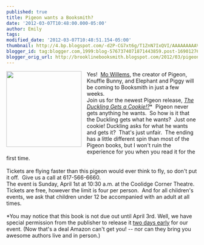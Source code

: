 ```yaml
---
published: true
title: Pigeon wants a Booksmith?
date: '2012-03-07T10:48:00.000-05:00'
author: Emily
tags: 
modified_date: '2012-03-07T10:48:51.154-05:00'
thumbnail: http://4.bp.blogspot.com/-d2P-CG7xt6g/T1ZnN7IxQVI/AAAAAAAAAVo/fdfnSdJAHFI/s72-c/11556479.jpg
blogger_id: tag:blogger.com,1999:blog-5767374071871443859.post-1690127677960375371
blogger_orig_url: http://brooklinebooksmith.blogspot.com/2012/03/pigeon-wants-booksmith.html
---
```


<div class="separator" style="clear: both; text-align: left;"><a href="http://4.bp.blogspot.com/-d2P-CG7xt6g/T1ZnN7IxQVI/AAAAAAAAAVo/fdfnSdJAHFI/s1600/11556479.jpg" imageanchor="1" style="clear: left; float: left; margin-bottom: 1em; margin-right: 1em;"><img border="0" height="200" src="http://4.bp.blogspot.com/-d2P-CG7xt6g/T1ZnN7IxQVI/AAAAAAAAAVo/fdfnSdJAHFI/s200/11556479.jpg" width="198" /></a></div><div style="text-align: left;">Yes!&nbsp; <a href="http://www.brooklinebooksmith-shop.com/search/apachesolr_search?author_filter=Willems%2C%20Mo">Mo Willems</a>, the creator of Pigeon, Knuffle Bunny, and Elephant&nbsp;and Piggy will be coming to Booksmith in just a few weeks.&nbsp;<br /></div><div style="text-align: left;">Join us for the newest Pigeon release, <i><a href="http://www.brooklinebooksmith-shop.com/event/mo-willems-duckling-gets-cookie">The Duckling Gets a Cookie!?</a></i>*&nbsp; Pigeon never gets anything he wants.&nbsp; So how is it that the Duckling gets what he wants?&nbsp; Just one cookie! Duckling asks for what he wants and gets it?&nbsp; That's just unfair.&nbsp; The ending has&nbsp;a little different spin than most of the Pigeon books, but I won't ruin the experience for you when you read it for the first time.</div><div style="text-align: left;"><br /></div><div style="text-align: left;">Tickets are flying faster than this pigeon would ever think to fly, so don't put it off.&nbsp; Give us a call at 617-566-6660.<br /></div><div style="text-align: left;">The event is Sunday, April 1st at 10:30 a.m. at the Coolidge Corner Theatre.&nbsp; Tickets are free, however the limit is four per person.&nbsp; And for all children's events, we ask that children under 12 be accompanied with an adult at all times.</div><div style="text-align: left;"><br /></div>*You may notice that this book is not due out until April 3rd.  Well, we have special permission from the publisher to release it <u>two days early</u> for our event. (Now that's a deal Amazon can't get you! -- nor can they bring you awesome authors live and in person.)
